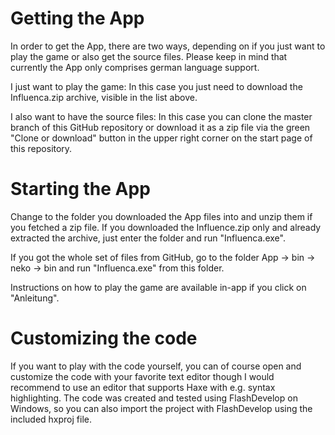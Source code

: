 # Getting the App
In order to get the App, there are two ways, depending on if you just want to play the game or also get the source files. Please keep in mind that currently the App only comprises german language support.

I just want to play the game:
In this case you just need to download the Influenca.zip archive, visible in the list above.

I also want to have the source files:
In this case you can clone the master branch of this GitHub repository or download it as a zip file via the green "Clone or download" button in the upper right corner on the start page of this repository.

# Starting the App
Change to the folder you downloaded the App files into and unzip them if you fetched a zip file. 
If you downloaded the Influence.zip only and already extracted the archive, just enter the folder and run "Influenca.exe".

If you got the whole set of files from GitHub, go to the folder App -> bin -> neko -> bin and run "Influenca.exe" from this folder. 

Instructions on how to play the game are available in-app if you click on "Anleitung".

# Customizing the code
If you want to play with the code yourself, you can of course open and customize the code with your favorite text editor though I would recommend to use an editor that supports Haxe with e.g. syntax highlighting. The code was created and tested using FlashDevelop on Windows, so you can also import the project with FlashDevelop using the included hxproj file.